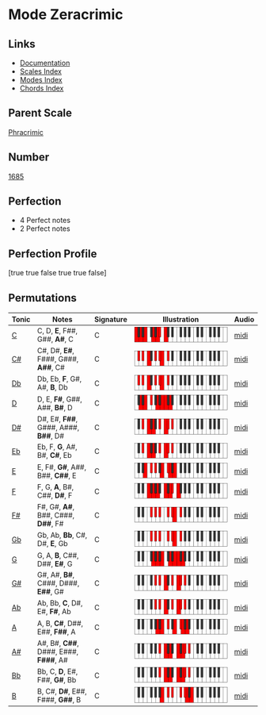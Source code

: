 # Mode Zeracrimic

## Links

- [Documentation](index.md)
- [Scales Index](Scales.md)
- [Modes Index](Modes.md)
- [Chords Index](Chords.md)

## Parent Scale

[Phracrimic](ScalePhracrimic.md)

## Number

[1685](https://ianring.com/musictheory/scales/1685)

## Perfection

- 4 Perfect notes
- 2 Perfect notes

## Perfection Profile

[true true false true true false]

## Permutations

| Tonic | Notes | Signature | Illustration | Audio |
|-------|-------|-----------|--------------|-------|
| [C](ModeCNaturalZeracrimic.md) | C, D, **E**, F##, G##, **A#**, C | C | ![CNaturalZeracrimic](ModeCNaturalZeracrimic.png) | [midi](https://github.com/edipermadi/music/blob/main/docs/ModeCNaturalZeracrimic.mid?raw=true) |
| [C#](ModeCSharpZeracrimic.md) | C#, D#, **E#**, F###, G###, **A##**, C# | C | ![CSharpZeracrimic](ModeCSharpZeracrimic.png) | [midi](https://github.com/edipermadi/music/blob/main/docs/ModeCSharpZeracrimic.mid?raw=true) |
| [Db](ModeDFlatZeracrimic.md) | Db, Eb, **F**, G#, A#, **B**, Db | C | ![DFlatZeracrimic](ModeDFlatZeracrimic.png) | [midi](https://github.com/edipermadi/music/blob/main/docs/ModeDFlatZeracrimic.mid?raw=true) |
| [D](ModeDNaturalZeracrimic.md) | D, E, **F#**, G##, A##, **B#**, D | C | ![DNaturalZeracrimic](ModeDNaturalZeracrimic.png) | [midi](https://github.com/edipermadi/music/blob/main/docs/ModeDNaturalZeracrimic.mid?raw=true) |
| [D#](ModeDSharpZeracrimic.md) | D#, E#, **F##**, G###, A###, **B##**, D# | C | ![DSharpZeracrimic](ModeDSharpZeracrimic.png) | [midi](https://github.com/edipermadi/music/blob/main/docs/ModeDSharpZeracrimic.mid?raw=true) |
| [Eb](ModeEFlatZeracrimic.md) | Eb, F, **G**, A#, B#, **C#**, Eb | C | ![EFlatZeracrimic](ModeEFlatZeracrimic.png) | [midi](https://github.com/edipermadi/music/blob/main/docs/ModeEFlatZeracrimic.mid?raw=true) |
| [E](ModeENaturalZeracrimic.md) | E, F#, **G#**, A##, B##, **C##**, E | C | ![ENaturalZeracrimic](ModeENaturalZeracrimic.png) | [midi](https://github.com/edipermadi/music/blob/main/docs/ModeENaturalZeracrimic.mid?raw=true) |
| [F](ModeFNaturalZeracrimic.md) | F, G, **A**, B#, C##, **D#**, F | C | ![FNaturalZeracrimic](ModeFNaturalZeracrimic.png) | [midi](https://github.com/edipermadi/music/blob/main/docs/ModeFNaturalZeracrimic.mid?raw=true) |
| [F#](ModeFSharpZeracrimic.md) | F#, G#, **A#**, B##, C###, **D##**, F# | C | ![FSharpZeracrimic](ModeFSharpZeracrimic.png) | [midi](https://github.com/edipermadi/music/blob/main/docs/ModeFSharpZeracrimic.mid?raw=true) |
| [Gb](ModeGFlatZeracrimic.md) | Gb, Ab, **Bb**, C#, D#, **E**, Gb | C | ![GFlatZeracrimic](ModeGFlatZeracrimic.png) | [midi](https://github.com/edipermadi/music/blob/main/docs/ModeGFlatZeracrimic.mid?raw=true) |
| [G](ModeGNaturalZeracrimic.md) | G, A, **B**, C##, D##, **E#**, G | C | ![GNaturalZeracrimic](ModeGNaturalZeracrimic.png) | [midi](https://github.com/edipermadi/music/blob/main/docs/ModeGNaturalZeracrimic.mid?raw=true) |
| [G#](ModeGSharpZeracrimic.md) | G#, A#, **B#**, C###, D###, **E##**, G# | C | ![GSharpZeracrimic](ModeGSharpZeracrimic.png) | [midi](https://github.com/edipermadi/music/blob/main/docs/ModeGSharpZeracrimic.mid?raw=true) |
| [Ab](ModeAFlatZeracrimic.md) | Ab, Bb, **C**, D#, E#, **F#**, Ab | C | ![AFlatZeracrimic](ModeAFlatZeracrimic.png) | [midi](https://github.com/edipermadi/music/blob/main/docs/ModeAFlatZeracrimic.mid?raw=true) |
| [A](ModeANaturalZeracrimic.md) | A, B, **C#**, D##, E##, **F##**, A | C | ![ANaturalZeracrimic](ModeANaturalZeracrimic.png) | [midi](https://github.com/edipermadi/music/blob/main/docs/ModeANaturalZeracrimic.mid?raw=true) |
| [A#](ModeASharpZeracrimic.md) | A#, B#, **C##**, D###, E###, **F###**, A# | C | ![ASharpZeracrimic](ModeASharpZeracrimic.png) | [midi](https://github.com/edipermadi/music/blob/main/docs/ModeASharpZeracrimic.mid?raw=true) |
| [Bb](ModeBFlatZeracrimic.md) | Bb, C, **D**, E#, F##, **G#**, Bb | C | ![BFlatZeracrimic](ModeBFlatZeracrimic.png) | [midi](https://github.com/edipermadi/music/blob/main/docs/ModeBFlatZeracrimic.mid?raw=true) |
| [B](ModeBNaturalZeracrimic.md) | B, C#, **D#**, E##, F###, **G##**, B | C | ![BNaturalZeracrimic](ModeBNaturalZeracrimic.png) | [midi](https://github.com/edipermadi/music/blob/main/docs/ModeBNaturalZeracrimic.mid?raw=true) |
